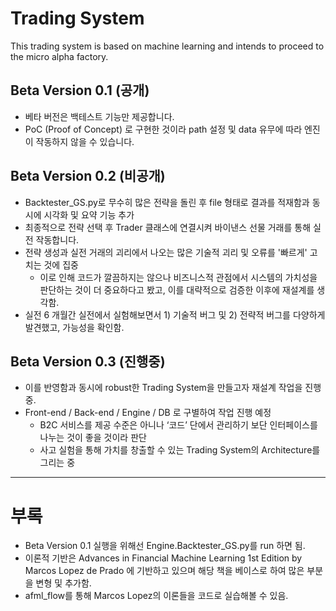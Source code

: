 # Trading System

This trading system is based on machine learning and intends to proceed to the micro alpha factory.

## Beta Version 0.1 (공개)

- 베타 버전은 백테스트 기능만 제공합니다.
- PoC (Proof of Concept) 로 구현한 것이라 path 설정 및 data 유무에 따라 엔진이 작동하지 않을 수 있습니다.

## Beta Version 0.2 (비공개)

- Backtester_GS.py로 무수히 많은 전략을 돌린 후 file 형태로 결과를 적재함과 동시에 시각화 및 요약 기능 추가
- 최종적으로 전략 선택 후 Trader 클래스에 연결시켜 바이낸스 선물 거래를 통해 실전 작동합니다.
- 전략 생성과 실전 거래의 괴리에서 나오는 많은 기술적 괴리 및 오류를 '빠르게' 고치는 것에 집중
    - 이로 인해 코드가 깔끔하지는 않으나 비즈니스적 관점에서 시스템의 가치성을 판단하는 것이 더 중요하다고 봤고, 이를 대략적으로 검증한 이후에 재설계를 생각함.
- 실전 6 개월간 실전에서 실험해보면서 1) 기술적 버그 및 2) 전략적 버그를 다양하게 발견했고, 가능성을 확인함.

## Beta Version 0.3 (진행중)

- 이를 반영함과 동시에 robust한 Trading System을 만들고자 재설계 작업을 진행 중.
- Front-end / Back-end / Engine / DB 로 구별하여 작업 진행 예정
    - B2C 서비스를 제공 수준은 아니나 ‘코드’ 단에서 관리하기 보단 인터페이스를 나누는 것이 좋을 것이라 판단
    - 사고 실험을 통해 가치를 창출할 수 있는 Trading System의 Architecture를 그리는 중

---

# 부록
- Beta Version 0.1 실행을 위해선 Engine.Backtester_GS.py를 run 하면 됨.
- 이론적 기반은 Advances in Financial Machine Learning 1st Edition by Marcos Lopez de Prado 에 기반하고 있으며 해당 책을 베이스로 하여 많은 부분을 변형 및 추가함.
- afml_flow를 통해 Marcos Lopez의 이론들을 코드로 실습해볼 수 있음.
